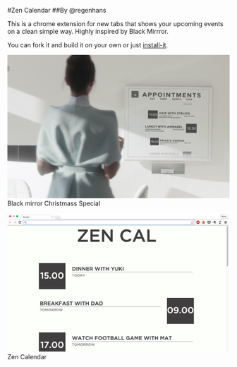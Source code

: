#Zen Calendar
##By @regenhans


This is a chrome extension  for new tabs that shows your upcoming events on a clean simple way. 
Highly inspired by Black Mirrror. 

You can fork it and build it on your own or just [install-it](http://goo.gl/j0hLXL).


![black mirror](img/black-mirror.png)
Black mirror Christmass Special

![zen calendar](img/zen-1.png)
Zen Calendar


